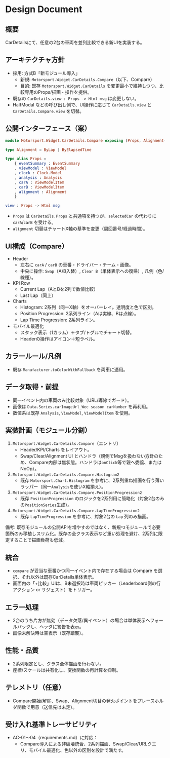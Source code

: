 # Design Document

## 概要
CarDetailsにて、任意の2台の車両を並列比較できる新UIを実装する。

## アーキテクチャ方針
- 採用: 方式B「新モジュール導入」
  - 新規: `Motorsport.Widget.CarDetails.Compare`（以下、Compare）
  - 目的: 既存 `Motorsport.Widget.CarDetails` を変更最小で維持しつつ、比較専用のProps/描画・操作を提供。
- 既存の `CarDetails.view : Props -> Html msg` は変更しない。
- HalfModal などの呼び出し側で、UI操作に応じて `CarDetails.view` と `CarDetails.Compare.view` を切替。

## 公開インターフェース（案）
```elm
module Motorsport.Widget.CarDetails.Compare exposing (Props, Alignment(..), view)

type Alignment = ByLap | ByElapsedTime

type alias Props =
    { eventSummary : EventSummary
    , viewModel : ViewModel
    , clock : Clock.Model
    , analysis : Analysis
    , carA : ViewModelItem
    , carB : ViewModelItem
    , alignment : Alignment
    }

view : Props -> Html msg
```

- `Props` は `CarDetails.Props` と共通項を持つが、`selectedCar` の代わりに `carA`/`carB` を受ける。
- `alignment` 切替はチャートX軸の基準を変更（周回番号/経過時間）。

## UI構成（Compare）
- Header
  - 左右に `carA` / `carB` の車番・ドライバー・チーム・画像。
  - 中央に操作: `Swap`（A/B入替）, `Clear B`（単体表示への復帰）, 凡例（色/線種）。
- KPI Row
  - Current Lap（AとBを2列で数値比較）
  - Last Lap（同上）
- Charts
  - Histogram: 2系列（同一X軸）をオーバーレイ。透明度と色で区別。
  - Position Progression: 2系列ライン（Aは実線、Bは点線）。
  - Lap Time Progression: 2系列ライン。
- モバイル最適化
  - スタック表示（1カラム）＋タブ/トグルでチャート切替。
  - Headerの操作はアイコン＋短ラベル。

## カラールール/凡例
- 既存 `Manufacturer.toColorWithFallback` を両車に適用。

## データ取得・前提
- 同一イベント内の車両のみ比較対象（URL/導線でガード）。
- 画像は `Data.Series.carImageUrl_Wec season carNumber` を再利用。
- 数値系は既存 `Analysis`, `ViewModel`, `ViewModelItem` を使用。

## 実装計画（モジュール分割）
1) `Motorsport.Widget.CarDetails.Compare`（エントリ）
   - Header/KPI/Charts をレイアウト。
   - Swap/Clear/Alignment UI とハンドラ（親側でMsgを扱わない方針のため、Compare内部は無状態。ハンドラは`onClick`等で親へ委譲、またはNoOp）。
2) `Motorsport.Widget.CarDetails.Compare.Histogram2`
   - 既存 `Motorsport.Chart.Histogram` を参考に、2系列重ね描画を行う薄いラッパー（同一`Analysis`を使いX軸揃え）。
3) `Motorsport.Widget.CarDetails.Compare.PositionProgression2`
   - 既存 `PositionProgression` のロジックを2系列用に簡略化（対象2台のみの`PositionSeries`生成）。
4) `Motorsport.Widget.CarDetails.Compare.LapTimeProgression2`
   - 既存 `LapTimeProgression` を参考に、対象2台の `Lap` 列のみ描画。

備考: 既存モジュールの公開APIを増やすのではなく、新規`*2`モジュールで必要箇所のみ移植しスリム化。既存の全クラス表示など重い処理を避け、2系列に限定することで描画負荷も低減。

## 統合
- `compare` が妥当な車番かつ同一イベント内で存在する場合は Compare を選択、それ以外は既存CarDetails単体表示。
- 画面内の「+比較」UIは、B未選択時は車両ピッカー（Leaderboard側の行アクション or サジェスト）をトリガー。

## エラー処理
- 2台のうち片方が無効（データ欠落/異イベント）の場合は単体表示へフォールバックし、ヘッダに警告を表示。
- 画像未解決時は空表示（既存踏襲）。

## 性能・品質
- 2系列限定とし、クラス全体描画を行わない。
- 座標/スケールは共有化し、変換関数の再計算を抑制。

## テレメトリ（任意）
- Compare開始/解除、Swap、Alignment切替の発火ポイントをプレースホルダ関数で用意（送信先は未定）。

## 受け入れ基準トレーサビリティ
- AC-01〜04（requirements.md）に対応：
  - Compare導入による非破壊統合、2系列描画、Swap/Clear/URLクエリ、モバイル最適化、色以外の区別を設計で満たす。
